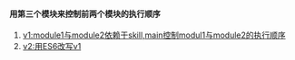 #### 用第三个模块来控制前两个模块的执行顺序
1. [v1:module1与module2依赖于skill,main控制modul1与module2的执行顺序]()
2. [v2:用ES6改写v1]()